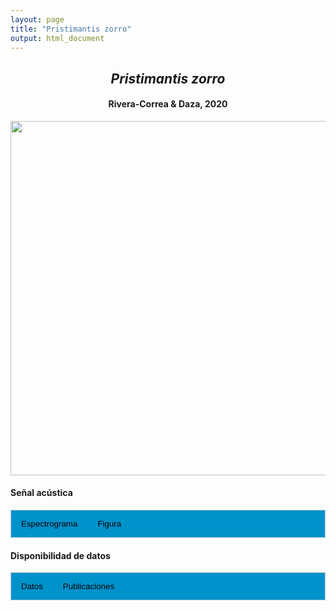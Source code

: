 ```yaml
---
layout: page
title: "Pristimantis zorro"
output: html_document
---
```


<style>
/* Simplified CSS for tabs */
.tab {
  overflow: hidden;
  border: 1px solid #ccc;
  background-color: #0092ca;
}
.tab button {
  background-color: inherit;
  float: left;
  border: none;
  cursor: pointer;
  padding: 14px 16px;
  transition: background-color 0.3s;
}
.tab button:hover {
  background-color: #ddd;
}
.tab button.active {
  background-color: #ccc;
}
.tabcontent {
  display: none;
  padding: 6px 12px;
  border: 1px solid #ccc;
  border-top: none;
}
.audio-container {
  margin-bottom: 10px;
}
body h1 {
  display: none;
}
</style>

<script>
function openTab(evt, tabName) {
  document.querySelectorAll('.tabcontent').forEach(tab => tab.style.display = "none");
  document.querySelectorAll('.tablinks').forEach(link => link.classList.remove('active'));
  document.getElementById(tabName).style.display = "block";
  evt.currentTarget.classList.add('active');
}
</script>

<!-- Species presentation -->
<div style="text-align: center;">
  <h2><i>Pristimantis zorro</i></h2>
  <h4>Rivera-Correa & Daza, 2020</h4>
  <img src="{{ site.baseurl }}/images/especie_Pristimantis_zorro.png" style="width:15cm;">
</div>

#### Señal acústica

<!-- Tabs section -->
<div class="tab">
  <button class="tablinks" onclick="openTab(event, 'Espectro')">Espectrograma</button>
  <button class="tablinks" onclick="openTab(event, 'fig')">Figura</button>
</div>

<!-- Seccion Espectrograma -->
<div id="Espectro" class="tabcontent" style="text-align: center;">
  <video width="100%" height="auto" controls>
    <source src="{{ site.baseurl }}/Espectrograms/dyna_Pristimantis_zorro.mp4" type="video/mp4">
    Tu navegador no soporta el elemento de video.
  </video>
</div>

<!-- Seccion Figura -->
<div id="fig" class="tabcontent" style="text-align: center;">
  <img src="{{ site.baseurl }}/images/spec_Pristimantis_zorro.png" style="width:15cm;">
</div>

#### Disponibilidad de datos

<!-- Tabs section -->
<div class="tab">
  <button class="tablinks" onclick="openTab(event, 'dat')">Datos</button>
  <button class="tablinks" onclick="openTab(event, 'pubs')">Publicaciones</button>
</div>

<!-- Seccion Datos -->
<div id="dat" class="tabcontent">

  <p><strong>Disponibles en CSA-IAVH</strong></p>
  <p><a href="http://colecciones.humboldt.org.co/rec/sonidos/IAvH-CSA-34768/IAvH-CSA-34768.wav" target="_blank">IAvH-CSA-34768</a></p>

  <p><strong>Disponibles en Fonozoo</strong></p>
  <p><a href="https://www.fonozoo.com/fnz_detalles_registro.php?tipo_registro=2&id=22961" target="_blank">MHUAA 8813 (Holotipo)</a></p>
  <p><a href="https://www.fonozoo.com/fnz_detalles_registro.php?tipo_registro=2&id=22962" target="_blank">MR 1845</a></p>

  <p><strong>Disponibles en iNaturalist</strong></p>
  <p><a href="https://www.inaturalist.org/observations?place_id=7196&sounds&taxon_id=1125831" target="_blank">Pristimantis zorro</a></p>

</div>

<!-- Seccion Publicaciones -->
<div id="pubs" class="tabcontent">
  <p><strong>Rivera-Correa, M. and Daza, J.M.</strong> 2020. Out of the blue: A new rain frog species of the genus <i>Pristimantis</i> (Anura: Craugastoridae) from the northern Cordillera Central in Colombia. <i>Zootaxa</i> 4838: 83–101. 
  <a href="https://doi.org/10.11646/zootaxa.4838.1.4" target="_blank">https://doi.org/10.11646/zootaxa.4838.1.4</a></p>

</div>
